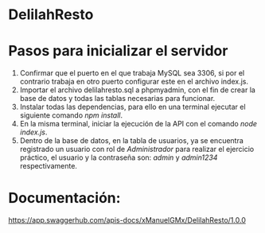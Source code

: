 # DelilahResto
# Pasos para inicializar el servidor
1. Confirmar que el puerto en el que trabaja MySQL sea 3306, si por el contrario trabaja en otro puerto configurar este en el archivo index.js.
2. Importar el archivo delilahresto.sql a phpmyadmin, con el fin de crear la base de datos y todas las tablas necesarias para funcionar.
3. Instalar todas las dependencias, para ello en una terminal ejecutar el siguiente comando _npm install_.
4. En la misma terminal, iniciar la ejecución de la API con el comando _node index.js_.
5. Dentro de la base de datos, en la tabla de usuarios, ya se encuentra registrado un usuario con rol de _Administrador_ para realizar el ejercicio práctico, el usuario y la contraseña son: _admin_ y _admin1234_ respectivamente.
# Documentación:
https://app.swaggerhub.com/apis-docs/xManuelGMx/DelilahResto/1.0.0
